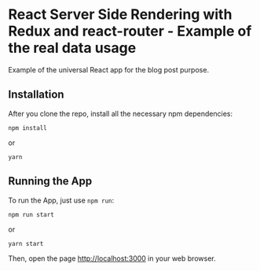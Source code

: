 # React Server Side Rendering with Redux and react-router - Example of the real data usage

Example of the universal React app for the blog post purpose.

## Installation

After you clone the repo, install all the necessary npm dependencies:

```
npm install
```

or

```
yarn
```

## Running the App

To run the App, just use `npm run`:

```
npm run start
```

or

```
yarn start
```

Then, open the page [http://localhost:3000](http://localhost:3000) in your web browser.
